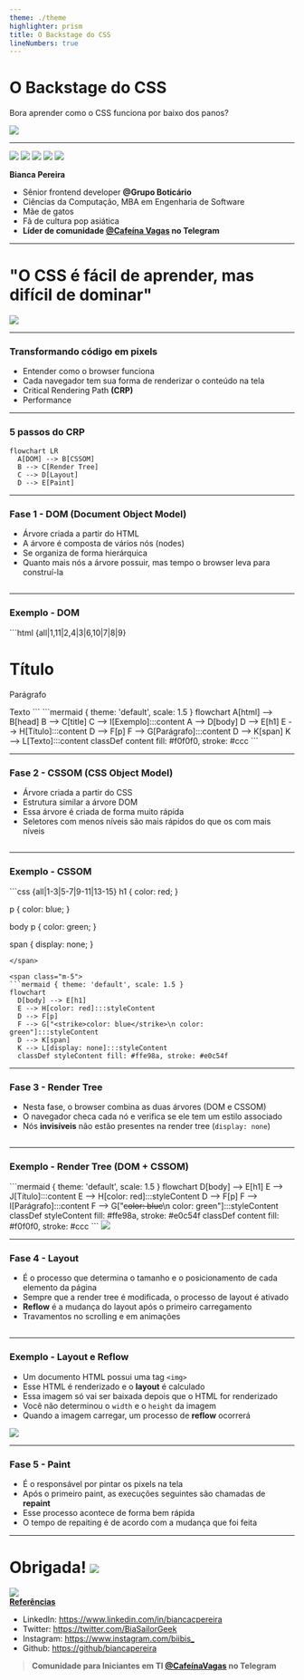 ```yaml
---
theme: ./theme
highlighter: prism
title: O Backstage do CSS
lineNumbers: true
---
```


# O <span class="text-pink-500">Backstage</span> do CSS

Bora aprender como o CSS funciona por baixo dos panos?
<div class="justify-center">
  <img src="/assets/icons/oculos-estrelinha.svg" class="h-40 m-10" />
</div>

---

<div class="flex justify-center">
  <img src="/assets/images/eu-gil.png" class="h-30 rounded-1/2 m-5" />
  <img src="/assets/images/gatos.png" class="h-30 rounded-1/2 m-5" />
  <img src="/assets/images/gatos-2.png" class="h-30 rounded-1/2 m-5" />
  <img src="/assets/images/taemin.jpeg" class="h-30 rounded-1/2 m-5" />
  <img src="/assets/images/killua.jpeg" class="h-30 rounded-1/2 m-5" />
</div>

<span class="text-pink-500">**Bianca Pereira**</span>
- <twemoji-laptop /> Sênior frontend developer **@Grupo Boticário**
- <twemoji-books /> Ciências da Computação, MBA em Engenharia de Software
- <twemoji-cat-face /> Mãe de gatos
- <twemoji-cherry-blossom /> Fã de cultura pop asiática
- <twemoji-hot-beverage /> **Líder de comunidade [@Cafeína Vagas](https://t.me/CafeinaVagas) no Telegram**

---

# "O CSS é fácil de <span class="text-pink-500">aprender</span>, mas difícil de <span class="text-pink-500">dominar</span>"
<img src="/assets/icons/confusa.svg" class="h-40" />

---

### Transformando código em pixels

- Entender como o browser funciona
- Cada navegador tem sua forma de renderizar o conteúdo na tela
- <span class="text-pink-500">Critical Rendering Path</span> **(CRP)**
- Performance <twemoji-rocket />

---

### <span class="text-pink-500">5 passos</span> do CRP

```mermaid { theme: 'default', scale: 2 }
flowchart LR
  A[DOM] --> B[CSSOM]
  B --> C[Render Tree]
  C --> D[Layout]
  D --> E[Paint]
```

---

### Fase 1 - <span class="text-pink-500">DOM</span> (Document Object Model)

- Árvore criada a partir do HTML
- A árvore é composta de vários nós (nodes)
- Se organiza de forma hierárquica
- Quanto mais nós a árvore possuir, mas tempo o browser leva para construí-la

<h2><twemoji-backhand-index-pointing-right-medium-skin-tone /></h2>

---

### <span class="text-pink-500">Exemplo</span> - DOM

<div class="flex items-center">

<span class="m-5">
```html {all|1,11|2,4|3|6,10|7|8|9}
<html>
  <head>
    <title>Exemplo</title>
  </head>

  <body>
    <h1>Título</h1>
    <p>Parágrafo</p>
    <span>Texto</span>
  </body>
</html>
```
</span>

<span class="m-5">
```mermaid { theme: 'default', scale: 1.5 }
flowchart
  A[html] --> B[head]
  B --> C[title]
  C --> I[Exemplo]:::content
  A --> D[body]
  D --> E[h1]
  E --> H[Título]:::content
  D --> F[p]
  F --> G[Parágrafo]:::content
  D --> K[span]
  K --> L[Texto]:::content
  classDef content fill: #f0f0f0, stroke: #ccc
```
</span>

</div>

---

### Fase 2 - <span class="text-pink-500">CSSOM</span> (CSS Object Model)

- Árvore criada a partir do CSS
- Estrutura similar a árvore DOM
- Essa árvore é criada de forma <span class="text-pink-500">muito rápida</span>
- Seletores com menos níveis são mais rápidos do que os com mais níveis

<h2><twemoji-backhand-index-pointing-right-medium-skin-tone /></h2>

---

### <span class="text-pink-500">Exemplo</span> - CSSOM

<div class="flex items-center">

<span class="m-5">
```css {all|1-3|5-7|9-11|13-15}
h1 {
  color: red;
}

p {
  color: blue;
}

body p {
  color: green;
}

span {
  display: none;
}
```
</span>

<span class="m-5">
```mermaid { theme: 'default', scale: 1.5 }
flowchart
  D[body] --> E[h1]
  E --> H[color: red]:::styleContent
  D --> F[p]
  F --> G["<strike>color: blue</strike>\n color: green"]:::styleContent
  D --> K[span]
  K --> L[display: none]:::styleContent
  classDef styleContent fill: #ffe98a, stroke: #e0c54f
```
</span>

</div>

---

### Fase 3 - <span class="text-pink-500">Render Tree</span>

- Nesta fase, o browser combina as duas árvores (DOM e CSSOM)
- O navegador checa cada nó e verifica se ele tem um estilo associado
- Nós **invisíveis** não estão presentes na render tree (`display: none`)

<h2><twemoji-backhand-index-pointing-right-medium-skin-tone /></h2>

---

### <span class="text-pink-500">Exemplo</span> - Render Tree (DOM + CSSOM)

<div class="flex items-center">

<span class="m-5">
```mermaid { theme: 'default', scale: 1.5 }
flowchart
  D[body] --> E[h1]
  E --> J[Título]:::content
  E --> H[color: red]:::styleContent
  D --> F[p]
  F --> I[Parágrafo]:::content
  F --> G["<strike>color: blue</strike>\n color: green"]:::styleContent
  classDef styleContent fill: #ffe98a, stroke: #e0c54f
  classDef content fill: #f0f0f0, stroke: #ccc
```
</span>

<img src="/assets/icons/emocionada.svg" class="h-40" />

</div>

---

### Fase 4 - <span class="text-pink-500">Layout</span>

- É o processo que determina o tamanho e o posicionamento de cada elemento da página
- Sempre que a render tree é modificada, o processo de layout é ativado
- **Reflow** é a mudança do layout após o primeiro carregamento
- Travamentos no scrolling e em animações

<h2><twemoji-backhand-index-pointing-right-medium-skin-tone /></h2>

---

### <span class="text-pink-500">Exemplo</span> - Layout e Reflow

- Um documento HTML possui uma tag `<img>`
- Esse HTML é renderizado e o <span class="text-pink-500">**layout**</span> é calculado
- Essa imagem só vai ser baixada depois que o HTML for renderizado
- Você não determinou o `width` e o `height` da imagem
- Quando a imagem carregar, um processo de <span class="text-pink-500">**reflow**</span> ocorrerá

<div class="justify-center">
  <img src="/assets/icons/chocada.svg" class="h-40 m-10" />
</div>

---

### Fase 5 - <span class="text-pink-500">Paint</span>

- É o responsável por <span class="text-pink-500">pintar os pixels</span> na tela
- Após o primeiro paint, as execuções seguintes são chamadas de **repaint**
- Esse processo acontece de forma bem rápida
- O tempo de repaiting é de acordo com a mudança que foi feita

---

<h1 class="flex">
  <span class="m-5">Obrigada!</span>
  <img src="/assets/icons/rainha.svg" class="h-30 m-5" />
</h1>

<div class="flex items-center">
  <div>
    <img src="/assets/images/qr-code.svg" class="h-sm m-5" />
  </div>

  <div>
    <strong class="uppercase text-3xl">
      <twemoji-sparkles /> <a href="https://biancapereira.github.io/bibi-garden/CSS%20backstage/Como%20o%20CSS%20funciona%3F/">Referências</a> <twemoji-sparkles />
    </strong>
    <ul class="text-3xl">
      <li>LinkedIn: <a href="https://www.linkedin.com/in/biancacpereira">https://www.linkedin.com/in/biancacpereira</a></li>
      <li>Twitter: <a href="https://twitter.com/BiaSailorGeek">https://twitter.com/BiaSailorGeek</a></li>
      <li>Instagram: <a href="https://www.instagram.com/biibis_">https://www.instagram.com/biibis_</a></li>
      <li>Github: <a href="https://github/biancapereira">https://github/biancapereira</a></li>
    </ul>
  </div>
</div>

> **Comunidade para Iniciantes em TI [@CafeínaVagas](https://t.me/CafeinaVagas) <twemoji-hot-beverage /> no Telegram**
